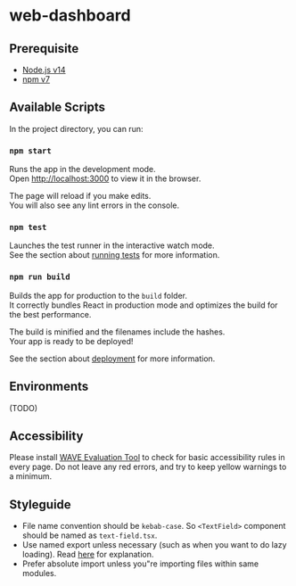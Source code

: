# web-dashboard

## Prerequisite
- [Node.js v14](https://nodejs.org/en/)
- [npm v7](https://github.blog/2021-02-02-npm-7-is-now-generally-available/)

## Available Scripts

In the project directory, you can run:

### `npm start`

Runs the app in the development mode.\
Open [http://localhost:3000](http://localhost:3000) to view it in the browser.

The page will reload if you make edits.\
You will also see any lint errors in the console.

### `npm test`

Launches the test runner in the interactive watch mode.\
See the section about [running tests](https://facebook.github.io/create-react-app/docs/running-tests) for more information.

### `npm run build`

Builds the app for production to the `build` folder.\
It correctly bundles React in production mode and optimizes the build for the best performance.

The build is minified and the filenames include the hashes.\
Your app is ready to be deployed!

See the section about [deployment](https://facebook.github.io/create-react-app/docs/deployment) for more information.

## Environments
(TODO)

## Accessibility
Please install [WAVE Evaluation Tool](https://www.accessibility-developer-guide.com/setup/browsers/chrome/wave-toolbar/) to check for basic accessibility rules in every page.
Do not leave any red errors, and try to keep yellow warnings to a minimum.

## Styleguide

- File name convention should be `kebab-case`. So `<TextField>` component should be named as `text-field.tsx`.
- Use named export unless necessary (such as when you want to do lazy loading). Read [here][stop-export-default] for explanation.
- Prefer absolute import unless you"re importing files within same modules.

[nextjs]: https://nextjs.org/
[stop-export-default]: https://humanwhocodes.com/blog/2019/01/stop-using-default-exports-javascript-module/
